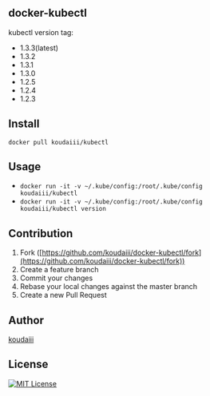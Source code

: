 docker-kubectl
---

kubectl version tag:

* 1.3.3(latest)
* 1.3.2
* 1.3.1
* 1.3.0
* 1.2.5
* 1.2.4
* 1.2.3

## Install

`docker pull koudaiii/kubectl`

## Usage

* `docker run -it -v ~/.kube/config:/root/.kube/config koudaiii/kubectl`
* `docker run -it -v ~/.kube/config:/root/.kube/config koudaiii/kubectl version`

## Contribution

1. Fork ([https://github.com/koudaiii/docker-kubectl/fork](https://github.com/koudaiii/docker-kubectl/fork))
1. Create a feature branch
1. Commit your changes
1. Rebase your local changes against the master branch
1. Create a new Pull Request

## Author

[koudaiii](https://github.com/koudaiii)

## License

[![MIT License](http://img.shields.io/badge/license-MIT-blue.svg?style=flat)](LICENSE)
